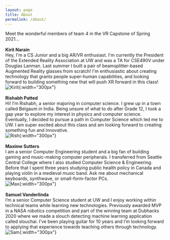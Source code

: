 ```yaml
---
layout: page
title: About
permalink: /about/
---
```


Meet the wonderful members of team 4 in the VR Capstone of Spring 2021...
<br/>
<br/>
**Kirit Narain**
<br/>
Hey, I'm a CS Junior and a big AR/VR enthusiast. I'm currently the President of the Extended Reality Association at UW and was a TA for CSE490V under Douglas Lanman. Last summer I built a pair of beamsplitter-based Augmented Reality glasses from scratch! I'm enthusiastic about creating technology that grants people super-human capabilities, and looking forward to building something new that will push XR forward in this class!
<br/>
![Kirit](/xrcapstone21sp-team4/images/kirit.jpeg){:width="300px"}
<br>
<br>
**Rishabh Patted**
<br>
Hi! I’m Rishabh, a senior majoring in computer science. I grew up in a town called Belgaum in India. Being unsure of what to do after Grade 12, I took a gap year to explore my interest in physics and computer science. Eventually, I decided to pursue a path in Computer Science which led me to UW. I am super excited about this class and am looking forward to creating something fun and innovative. 
<br>
![Rish](/xrcapstone21sp-team4/images/Rish.jpeg){:width="300px"}
<br>
<br>
**Maxime Sutters**
<br>
I am a senior Computer Engineering student and a big fan of building gaming and music-making computer peripherals. I transferred from Seattle Central College where I also studied Computer Science & Engineering. Before that I spent three years studying public health policy in Canada and playing violin in a medieval music band. Ask me about mechanical keyboards, synthwave, or small-form-factor PCs.
<br>
![Max](/xrcapstone21sp-team4/images/max.jpeg){:width="300px"}
<br>
<br>
**Samuel Vanderlinda**
<br>
I’m a senior Computer Science student at UW and I enjoy working within technical teams while learning new technologies. Previously awarded MVP in a NASA robotics competition and part of the winning team at Dubhacks 2020 where we made a slouch detecting machine learning application called slouchai. I’ve been playing guitar for 10 years and I’m looking forward to applying that experience towards teaching others through technology.
<br>
![Sam](/xrcapstone21sp-team4/images/sam.jpeg){:width="300px"}
